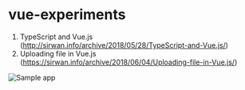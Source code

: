 # vue-experiments

1) TypeScript and Vue.js (http://sirwan.info/archive/2018/05/28/TypeScript-and-Vue.js/)
2) Uploading file in Vue.js (https://sirwan.info/archive/2018/06/04/Uploading-file-in-Vue.js/)

<img src="https://sirwan.info/public/img/upload-file-vue.gif" alt="Sample app">
